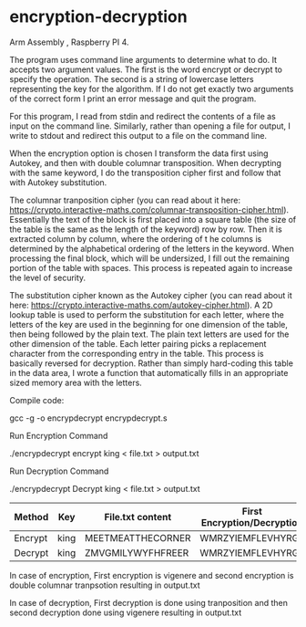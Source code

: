 # encryption-decryption
Arm Assembly , Raspberry PI 4. 

The program uses command line arguments to determine what to do. It accepts two argument values. 
The first is the word encrypt or decrypt to specify the operation.
The second is a string of lowercase letters representing the key for the algorithm.
If I do not get exactly two arguments of the correct form I print an error message and quit the program.

For this program, I read from stdin and
redirect the contents of a file as input on the command line. Similarly, rather 
than opening a file for output, I write to stdout and redirect this output to a file on the command line.

When the encryption option is chosen I transform the data first using Autokey, and then with double columnar transposition. 
When decrypting with the same keyword, I  do the transposition cipher first and follow that with Autokey substitution. 

The columnar tranposition cipher (you can read about it here: 
https://crypto.interactive-maths.com/columnar-transposition-cipher.html). 
Essentially the text of the block is first placed into a square table (the size of the table is 
the same as the length of the keyword) row by row. Then it is extracted column by column, where the ordering of t
he columns is determined by the alphabetical ordering of the letters in the keyword. 
When processing the final block, which will be undersized,
I fill out the remaining portion of the table with spaces. 
This process is repeated again to increase the level of security.

 The substitution cipher known as the Autokey cipher (you can read about it 
 here: https://crypto.interactive-maths.com/autokey-cipher.html). A 2D lookup
 table is used to perform the substitution for each letter, where the letters
 of the key are used in the beginning for one dimension of the table, then being followed by the plain text. 
 The plain text letters are used for the other dimension of the table. Each letter pairing picks a 
 replacement character from the corresponding entry in the table. This process is basically reversed for
 decryption. Rather than simply hard-coding this table in the data area, 
 I wrote a function that automatically fills in an appropriate sized memory area with the letters.
 
 
 Compile code:

gcc -g -o  encrypdecrypt encrypdecrypt.s

Run Encryption Command

./encrypdecrypt encrypt king < file.txt >  output.txt

Run Decryption Command

./encrypdecrypt Decrypt king < file.txt >  output.txt


| Method        | Key           | File.txt content  | First Encryption/Decryption | Output.txt ( Second Encryption/Decryption)
| ------------- | ------------- | ------------------| ----------------------------| ----------------------------------------
| Encrypt       | king          | MEETMEATTHECORNER | WMRZYIEMFLEVHYRGF           | ZMVGMILYWYFHFREER
| Decrypt       | king          | ZMVGMILYWYFHFREER | WMRZYIEMFLEVHYRGF           | MEETMEATTHECORNER

In case of encryption, First encryption is vigenere and second encryption is double columnar tranpsotion resulting in output.txt

In case of decryption, First decryption is done using tranposition and then second decryption done
using vigenere resulting in output.txt
